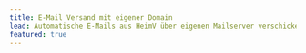 ```yaml
---
title: E-Mail Versand mit eigener Domain
lead: Automatische E-Mails aus HeimV über eigenen Mailserver verschicken
featured: true
---
```




